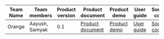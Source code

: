 | Team Name | Team members | Product version | Product document | Product demo | User guide | Source code | Developer guide |
| ----- | ----- | ----- | ----- | ----- | ----- | ----- | ----- |
| Orange | Aayush, Samyak | 0.1 | [Product document](https://docs.orangify.network/) | [Product demo](https://youtu.be/dIoGUYYFSUE) | [User guide](https://docs.orangify.network/for-users) | [Source code](https://github.com/NaikAayush/orangify) | [Developer guide](https://docs.orangify.network/) |
